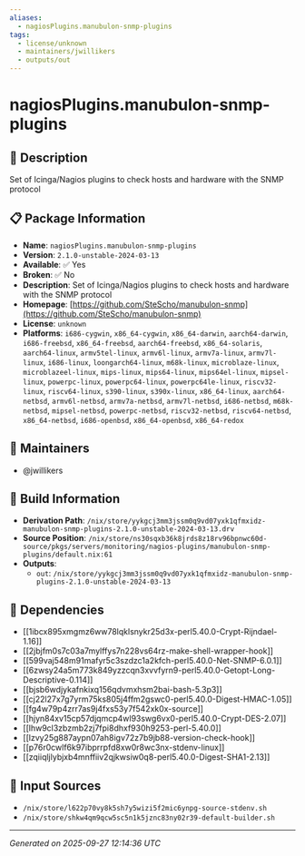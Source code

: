 ```yaml
---
aliases:
  - nagiosPlugins.manubulon-snmp-plugins
tags:
  - license/unknown
  - maintainers/jwillikers
  - outputs/out
---
```


# nagiosPlugins.manubulon-snmp-plugins

## 📝 Description

Set of Icinga/Nagios plugins to check hosts and hardware with the SNMP protocol

## 📋 Package Information

- **Name**: `nagiosPlugins.manubulon-snmp-plugins`
- **Version**: `2.1.0-unstable-2024-03-13`
- **Available**: ✅ Yes
- **Broken**: ✅ No
- **Description**: Set of Icinga/Nagios plugins to check hosts and hardware with the SNMP protocol
- **Homepage**: [https://github.com/SteScho/manubulon-snmp](https://github.com/SteScho/manubulon-snmp)
- **License**: `unknown`
- **Platforms**: `i686-cygwin`, `x86_64-cygwin`, `x86_64-darwin`, `aarch64-darwin`, `i686-freebsd`, `x86_64-freebsd`, `aarch64-freebsd`, `x86_64-solaris`, `aarch64-linux`, `armv5tel-linux`, `armv6l-linux`, `armv7a-linux`, `armv7l-linux`, `i686-linux`, `loongarch64-linux`, `m68k-linux`, `microblaze-linux`, `microblazeel-linux`, `mips-linux`, `mips64-linux`, `mips64el-linux`, `mipsel-linux`, `powerpc-linux`, `powerpc64-linux`, `powerpc64le-linux`, `riscv32-linux`, `riscv64-linux`, `s390-linux`, `s390x-linux`, `x86_64-linux`, `aarch64-netbsd`, `armv6l-netbsd`, `armv7a-netbsd`, `armv7l-netbsd`, `i686-netbsd`, `m68k-netbsd`, `mipsel-netbsd`, `powerpc-netbsd`, `riscv32-netbsd`, `riscv64-netbsd`, `x86_64-netbsd`, `i686-openbsd`, `x86_64-openbsd`, `x86_64-redox`
## 👥 Maintainers

- @jwillikers


## 🔧 Build Information

- **Derivation Path**: `/nix/store/yykgcj3mm3jssm0q9vd07yxk1qfmxidz-manubulon-snmp-plugins-2.1.0-unstable-2024-03-13.drv`
- **Source Position**: `/nix/store/ns30sqxb36k8jrds8z18rv96bpnwc60d-source/pkgs/servers/monitoring/nagios-plugins/manubulon-snmp-plugins/default.nix:61`
- **Outputs**:
  - `out`:  `/nix/store/yykgcj3mm3jssm0q9vd07yxk1qfmxidz-manubulon-snmp-plugins-2.1.0-unstable-2024-03-13`

## 🔗 Dependencies

- [[1ibcx895xmgmz6ww78lqklsnykr25d3x-perl5.40.0-Crypt-Rijndael-1.16]]
- [[2jbjfm0s7c03a7mylffys7n228vs64rz-make-shell-wrapper-hook]]
- [[599vaj548m91mafyr5c3szdzc1a2kfch-perl5.40.0-Net-SNMP-6.0.1]]
- [[6zwsy24a5m773k849yzzcqn3xvvfyrn9-perl5.40.0-Getopt-Long-Descriptive-0.114]]
- [[bjsb6wdjykafnkixq156qdvmxhsm2bai-bash-5.3p3]]
- [[cj22l27x7g7yrm75ks805j4ffm2gswc0-perl5.40.0-Digest-HMAC-1.05]]
- [[fg4w79p4zrr7as9j4fxs53y7f542xk0x-source]]
- [[hjyn84xv15cp57djqmcp4wl93swg6vx0-perl5.40.0-Crypt-DES-2.07]]
- [[lhw9cl3zbzmb2zj7fpi8dhxf930h9253-perl-5.40.0]]
- [[lzvy25g887aypn07ah8igv72z7b9jb88-version-check-hook]]
- [[p76r0cwlf6k97ibprrpfd8xw0r8wc3nx-stdenv-linux]]
- [[zqiiqljlybjxb4mnffiiv2qjkwsiw0q8-perl5.40.0-Digest-SHA1-2.13]]

## 📁 Input Sources

- `/nix/store/l622p70vy8k5sh7y5wizi5f2mic6ynpg-source-stdenv.sh`
- `/nix/store/shkw4qm9qcw5sc5n1k5jznc83ny02r39-default-builder.sh`

---
*Generated on 2025-09-27 12:14:36 UTC*
